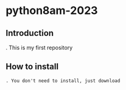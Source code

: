 # python8am-2023
## Introduction
 . This is my first repository

## How to install
    . You don't need to install, just download
